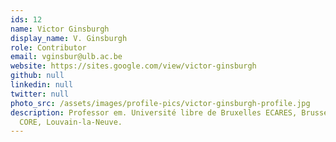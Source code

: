 ```yaml
---
ids: 12
name: Victor Ginsburgh
display_name: V. Ginsburgh
role: Contributor
email: vginsbur@ulb.ac.be
website: https://sites.google.com/view/victor-ginsburgh
github: null
linkedin: null
twitter: null
photo_src: /assets/images/profile-pics/victor-ginsburgh-profile.jpg
description: Professor em. Université libre de Bruxelles ECARES, Brussels, and
  CORE, Louvain-la-Neuve.
---
```

